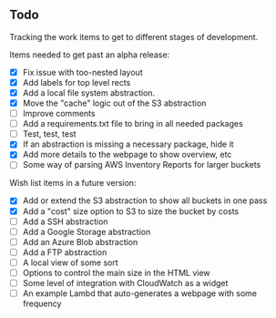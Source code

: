 ## Todo

Tracking the work items to get to different stages of development.

Items needed to get past an alpha release:

- [x] Fix issue with too-nested layout
- [x] Add labels for top level rects
- [x] Add a local file system abstraction.
- [x] Move the "cache" logic out of the S3 abstraction
- [ ] Improve comments
- [ ] Add a requirements.txt file to bring in all needed packages
- [ ] Test, test, test
- [x] If an abstraction is missing a necessary package, hide it
- [x] Add more details to the webpage to show overview, etc
- [ ] Some way of parsing AWS Inventory Reports for larger buckets

Wish list items in a future version:

- [x] Add or extend the S3 abstraction to show all buckets in one pass
- [x] Add a "cost" size option to S3 to size the bucket by costs
- [ ] Add a SSH abstraction
- [ ] Add a Google Storage abstraction
- [ ] Add an Azure Blob abstraction
- [ ] Add a FTP abstraction
- [ ] A local view of some sort
- [ ] Options to control the main size in the HTML view 
- [ ] Some level of integration with CloudWatch as a widget
- [ ] An example Lambd that auto-generates a webpage with some frequency
